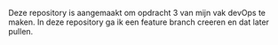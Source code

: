 Deze repository is aangemaakt om opdracht 3 van mijn vak devOps te maken. 
In deze repository ga ik een feature branch creeren en dat later pullen. 